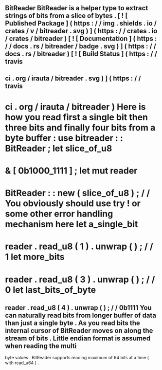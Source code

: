 #
BitReader
BitReader
is
a
helper
type
to
extract
strings
of
bits
from
a
slice
of
bytes
.
[
!
[
Published
Package
]
(
https
:
/
/
img
.
shields
.
io
/
crates
/
v
/
bitreader
.
svg
)
]
(
https
:
/
/
crates
.
io
/
crates
/
bitreader
)
[
!
[
Documentation
]
(
https
:
/
/
docs
.
rs
/
bitreader
/
badge
.
svg
)
]
(
https
:
/
/
docs
.
rs
/
bitreader
)
[
!
[
Build
Status
]
(
https
:
/
/
travis
-
ci
.
org
/
irauta
/
bitreader
.
svg
)
]
(
https
:
/
/
travis
-
ci
.
org
/
irauta
/
bitreader
)
Here
is
how
you
read
first
a
single
bit
then
three
bits
and
finally
four
bits
from
a
byte
buffer
:
use
bitreader
:
:
BitReader
;
let
slice_of_u8
=
&
[
0b1000_1111
]
;
let
mut
reader
=
BitReader
:
:
new
(
slice_of_u8
)
;
/
/
You
obviously
should
use
try
!
or
some
other
error
handling
mechanism
here
let
a_single_bit
=
reader
.
read_u8
(
1
)
.
unwrap
(
)
;
/
/
1
let
more_bits
=
reader
.
read_u8
(
3
)
.
unwrap
(
)
;
/
/
0
let
last_bits_of_byte
=
reader
.
read_u8
(
4
)
.
unwrap
(
)
;
/
/
0b1111
You
can
naturally
read
bits
from
longer
buffer
of
data
than
just
a
single
byte
.
As
you
read
bits
the
internal
cursor
of
BitReader
moves
on
along
the
stream
of
bits
.
Little
endian
format
is
assumed
when
reading
the
multi
-
byte
values
.
BitReader
supports
reading
maximum
of
64
bits
at
a
time
(
with
read_u64
)
.

